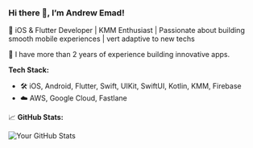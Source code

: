 ### Hi there 👋, I’m Andrew Emad!
🚀 iOS & Flutter Developer | KMM Enthusiast | Passionate about building smooth mobile experiences | vert adaptive to new techs

🚀 I have more than 2 years of experience building innovative apps.

**Tech Stack:**
- 🛠️ iOS, Android, Flutter, Swift, UIKit, SwiftUI, Kotlin, KMM, Firebase
- ☁️ AWS, Google Cloud, Fastlane

📈 **GitHub Stats:**


![Your GitHub Stats](https://github-readme-stats.vercel.app/api?username=AndrewEmad98&show_icons=true&theme=dark)

<!---
AndrewEmad98/AndrewEmad98 is a ✨ special ✨ repository because its `README.md` (this file) appears on your GitHub profile.
You can click the Preview link to take a look at your changes.
--->
